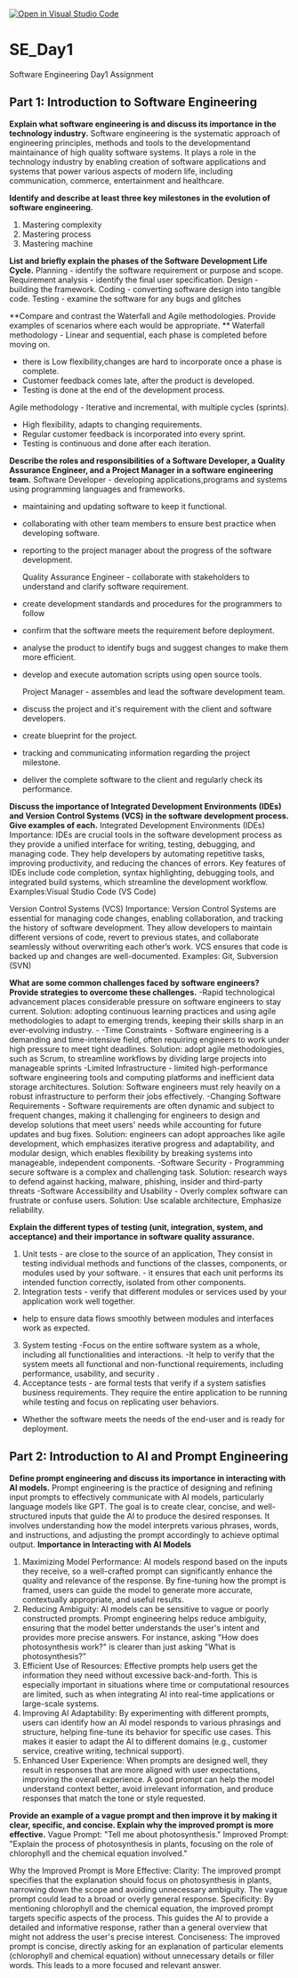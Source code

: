 [![Open in Visual Studio Code](https://classroom.github.com/assets/open-in-vscode-2e0aaae1b6195c2367325f4f02e2d04e9abb55f0b24a779b69b11b9e10269abc.svg)](https://classroom.github.com/online_ide?assignment_repo_id=18374130&assignment_repo_type=AssignmentRepo)
# SE_Day1
Software Engineering Day1 Assignment

## Part 1: Introduction to Software Engineering

**Explain what software engineering is and discuss its importance in the technology industry.**
Software engineering is the systematic approach of engineering principles, methods and tools to the developmentand maintainance of high quality software systems.
It plays a role in the technology industry by enabling creation of software applications and systems that power various aspects of modern life, including communication, commerce, entertainment and healthcare.

**Identify and describe at least three key milestones in the evolution of software engineering.**
1. Mastering complexity
2. Mastering process
3. Mastering machine

**List and briefly explain the phases of the Software Development Life Cycle.**
Planning - identify the software requirement or purpose and scope.
Requirement analysis - identify the final user specification. 
Design - building the framework. 
Coding - converting software design into tangible code.
Testing - examine the software for any bugs and glitches

**Compare and contrast the Waterfall and Agile methodologies. Provide examples of scenarios where each would be appropriate.
**
Waterfall methodology - Linear and sequential, each phase is completed before moving on. 
- there is Low flexibility,changes are hard to incorporate once a phase is complete.
- Customer feedback comes late, after the product is developed.
- Testing is done at the end of the development process.


Agile methodology - Iterative and incremental, with multiple cycles (sprints). 
- High flexibility, adapts to changing requirements. 
- Regular customer feedback is incorporated into every sprint. 
- Testing is continuous and done after each iteration.


**Describe the roles and responsibilities of a Software Developer, a Quality Assurance Engineer, and a Project Manager in a software engineering team.**
  Software Developer - developing applications,programs and systems using programming languages and frameworks.
- maintaining and updating software to keep it functional. 
- collaborating with other team members to ensure best practice when developing software.
- reporting to the project manager about the progress of the software development.

  Quality Assurance Engineer - collaborate with stakeholders to understand and clarify software requirement.
- create development standards and procedures for the programmers to follow
- confirm that the software meets the requirement before deployment. 
- analyse the product to identify bugs and suggest changes to make them more efficient. 
- develop and execute automation scripts using open source tools.

  Project Manager - assembles and lead the software development team.
- discuss the project and it's requirement with the client and software developers.
- create blueprint for the project.
- tracking and communicating information regarding the project milestone.
- deliver the complete software to the client and regularly check its performance.

**Discuss the importance of Integrated Development Environments (IDEs) and Version Control Systems (VCS) in the software development process. Give examples of each.**
Integrated Development Environments (IDEs)
Importance: IDEs are crucial tools in the software development process as they provide a unified interface for writing, testing, debugging, and managing code. They help developers by automating repetitive tasks, improving productivity, and reducing the chances of errors. Key features of IDEs include code completion, syntax highlighting, debugging tools, and integrated build systems, which streamline the development workflow.
Examples:Visual Studio Code (VS Code)

Version Control Systems (VCS)
Importance: Version Control Systems are essential for managing code changes, enabling collaboration, and tracking the history of software development. They allow developers to maintain different versions of code, revert to previous states, and collaborate seamlessly without overwriting each other’s work. VCS ensures that code is backed up and changes are well-documented.
Examples: Git, Subversion (SVN)

**What are some common challenges faced by software engineers? Provide strategies to overcome these challenges.**
-Rapid technological advancement places considerable pressure on software engineers to stay current.
 Solution: adopting continuous learning practices and using agile methodologies to adapt to emerging trends, keeping their skills sharp in an ever-evolving industry. -
-Time Constraints - Software engineering is a demanding and time-intensive field, often requiring engineers to work under high pressure to meet tight deadlines.
 Solution: adopt agile methodologies, such as Scrum, to streamline workflows by dividing large projects into manageable sprints 
-Limited Infrastructure - limited high-performance software engineering tools and computing platforms and inefficient data storage architectures. 
 Solution: Software engineers must rely heavily on a robust infrastructure to perform their jobs effectively.
-Changing Software Requirements - Software requirements are often dynamic and subject to frequent changes, making it challenging for engineers to design and develop solutions that meet users' needs while accounting for future updates and bug fixes. 
Solution: engineers can adopt approaches like agile development, which emphasizes iterative progress and adaptability, and modular design, which enables flexibility by breaking systems into manageable, independent components.
-Software Security - Programming secure software is a complex and challenging task. 
Solution: research ways to defend against hacking, malware, phishing, insider and third-party threats
-Software Accessibility and Usability - Overly complex software can frustrate or confuse users. 
Solution: Use scalable architecture, Emphasize reliability.

**Explain the different types of testing (unit, integration, system, and acceptance) and their importance in software quality assurance.**
1. Unit tests - are close to the source of an application, They consist in testing individual methods and functions of the classes, components, or modules used by your software. - it ensures that each unit performs its intended function correctly, isolated from other components.
2. Integration tests - verify that different modules or services used by your application work well together.
 - help to ensure data flows smoothly between modules and interfaces work as expected.
3. System testing -Focus on the entire software system as a whole, including all functionalities and interactions.
 -It help to verify that the system meets all functional and non-functional requirements, including performance, usability, and security .
4. Acceptance tests - are formal tests that verify if a system satisfies business requirements. They require the entire application to be running while testing and focus on replicating user behaviors. 
- Whether the software meets the needs of the end-user and is ready for deployment.


## Part 2: Introduction to AI and Prompt Engineering


**Define prompt engineering and discuss its importance in interacting with AI models.**
Prompt engineering is the practice of designing and refining input prompts to effectively communicate with AI models, particularly language models like GPT. The goal is to create clear, concise, and well-structured inputs that guide the AI to produce the desired responses. It involves understanding how the model interprets various phrases, words, and instructions, and adjusting the prompt accordingly to achieve optimal output.
**Importance in Interacting with AI Models**
1. Maximizing Model Performance: AI models respond based on the inputs they receive, so a well-crafted prompt can significantly enhance the quality and relevance of the response. By fine-tuning how the prompt is framed, users can guide the model to generate more accurate, contextually appropriate, and useful results.
2. Reducing Ambiguity: AI models can be sensitive to vague or poorly constructed prompts. Prompt engineering helps reduce ambiguity, ensuring that the model better understands the user's intent and provides more precise answers. For instance, asking "How does photosynthesis work?" is clearer than just asking "What is photosynthesis?"
3. Efficient Use of Resources: Effective prompts help users get the information they need without excessive back-and-forth. This is especially important in situations where time or computational resources are limited, such as when integrating AI into real-time applications or large-scale systems.
4. Improving AI Adaptability: By experimenting with different prompts, users can identify how an AI model responds to various phrasings and structure, helping fine-tune its behavior for specific use cases. This makes it easier to adapt the AI to different domains (e.g., customer service, creative writing, technical support).
5. Enhanced User Experience: When prompts are designed well, they result in responses that are more aligned with user expectations, improving the overall experience. A good prompt can help the model understand context better, avoid irrelevant information, and produce responses that match the tone or style requested.

**Provide an example of a vague prompt and then improve it by making it clear, specific, and concise. Explain why the improved prompt is more effective.**
Vague Prompt:
"Tell me about photosynthesis."
Improved Prompt:
"Explain the process of photosynthesis in plants, focusing on the role of chlorophyll and the chemical equation involved."

Why the Improved Prompt is More Effective:
Clarity:
The improved prompt specifies that the explanation should focus on photosynthesis in plants, narrowing down the scope and avoiding unnecessary ambiguity. The vague prompt could lead to a broad or overly general response.
Specificity:
By mentioning chlorophyll and the chemical equation, the improved prompt targets specific aspects of the process. This guides the AI to provide a detailed and informative response, rather than a general overview that might not address the user's precise interest.
Conciseness:
The improved prompt is concise, directly asking for an explanation of particular elements (chlorophyll and chemical equation) without unnecessary details or filler words. This leads to a more focused and relevant answer.

